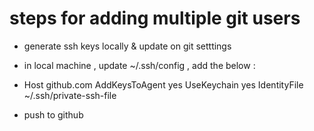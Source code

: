 # steps for adding multiple git users
- generate ssh keys locally & update on git setttings

- in local machine , update ~/.ssh/config , add the below :

- Host github.com AddKeysToAgent yes UseKeychain yes IdentityFile ~/.ssh/private-ssh-file

- push to github